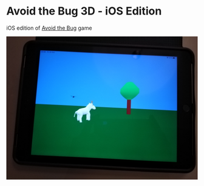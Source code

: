 Avoid the Bug 3D - iOS Edition
==============================

iOS edition of [Avoid the Bug](https://github.com/dimi309/avoidthebug) game

![Running on iOS](ipaddemo.png)

